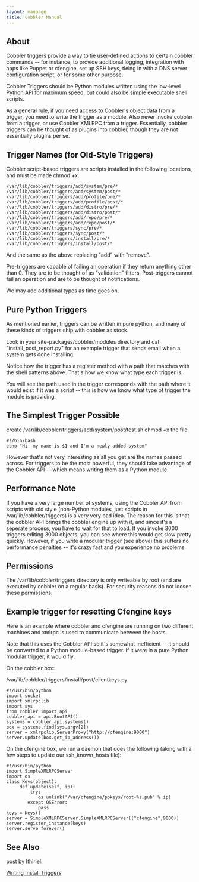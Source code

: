 ```yaml
---
layout: manpage
title: Cobbler Manual
---
```

## About

Cobbler triggers provide a way to tie user-defined actions to
certain cobbler commands -- for instance, to provide additional
logging, integration with apps like Puppet or cfengine, set up SSH
keys, tieing in with a DNS server configuration script, or for some
other purpose.

Cobbler Triggers should be Python modules written using the low-level
Python API for maximum speed, but could also be simple executable shell
scripts.

As a general rule, if you need access to Cobbler's object data from
a trigger, you need to write the trigger as a module. Also never
invoke cobbler from a trigger, or use Cobbler XMLRPC from a
trigger. Essentially, cobbler triggers can be thought of as plugins
into cobbler, though they are not essentially plugins per se.

## Trigger Names (for Old-Style Triggers)

Cobbler script-based triggers are scripts installed in the
following locations, and must be made chmod +x.

    /var/lib/cobbler/triggers/add/system/pre/*
    /var/lib/cobbler/triggers/add/system/post/*
    /var/lib/cobbler/triggers/add/profile/pre/*
    /var/lib/cobbler/triggers/add/profile/post/*
    /var/lib/cobbler/triggers/add/distro/pre/*
    /var/lib/cobbler/triggers/add/distro/post/*
    /var/lib/cobbler/triggers/add/repo/pre/*
    /var/lib/cobbler/triggers/add/repo/post/*
    /var/lib/cobbler/triggers/sync/pre/*
    /var/lib/cobbler/triggers/sync/post/*
    /var/lib/cobbler/triggers/install/pre/*
    /var/lib/cobbler/triggers/install/post/*

And the same as the above replacing "add" with "remove".

Pre-triggers are capable of failing an operation if they return
anything other than 0. They are to be thought of as "validation"
filters. Post-triggers cannot fail an operation and are to be
thought of notifications.

We may add additional types as time goes on.

## Pure Python Triggers

As mentioned earlier, triggers can be written in pure python, and
many of these kinds of triggers ship with cobbler as stock.

Look in your site-packages/cobbler/modules directory and cat
"install\_post\_report.py" for an example trigger that sends email
when a system gets done installing.

Notice how the trigger has a register method with a path that
matches with the shell patterns above. That's how we know what type
each trigger is.

You will see the path used in the trigger corresponds with the path
where it would exist if it was a script -- this is how we know what
type of trigger the module is providing.

## The Simplest Trigger Possible

create /var/lib/cobbler/triggers/add/system/post/test.sh chmod +x
the file

    #!/bin/bash
    echo "Hi, my name is $1 and I'm a newly added system"

However that's not very interesting as all you get are the names
passed across. For triggers to be the most powerful, they should
take advantage of the Cobbler API -- which means writing them as a
Python module.

## Performance Note

If you have a very large number of systems, using the Cobbler API
from scripts with old style (non-Python modules, just scripts in
/var/lib/cobbler/triggers) is a very very bad idea. The reason for
this is that the cobbler API brings the cobbler engine up with it,
and since it's a seperate process, you have to wait for that to
load. If you invoke 3000 triggers editing 3000 objects, you can see
where this would get slow pretty quickly. However, if you write a
modular trigger (see above) this suffers no performance penalties
-- it's crazy fast and you experience no problems.

## Permissions

The /var/lib/cobbler/triggers directory is only writeable by root
(and are executed by cobbler on a regular basis). For security
reasons do not loosen these permissions.

## Example trigger for resetting Cfengine keys

Here is an example where cobbler and cfengine are running on two
different machines and xmlrpc is used to communicate between the
hosts.

Note that this uses the Cobbler API so it's somewhat inefficient --
it should be converted to a Python module-based trigger. If it were
in a pure Python modular trigger, it would fly.

On the cobbler box:

/var/lib/cobbler/triggers/install/post/clientkeys.py

    #!/usr/bin/python
    import socket
    import xmlrpclib
    import sys
    from cobbler import api
    cobbler_api = api.BootAPI()
    systems = cobbler_api.systems()
    box = systems.find(sys.argv[2])
    server = xmlrpclib.ServerProxy("http://cfengine:9000")
    server.update(box.get_ip_address())

On the cfengine box, we run a daemon that does the following (along
with a few steps to update our ssh\_known\_hosts file):

    #!/usr/bin/python
    import SimpleXMLRPCServer
    import os
    class Keys(object):
         def update(self, ip):
             try:
                os.unlink('/var/cfengine/ppkeys/root-%s.pub' % ip)
            except OSError:
                pass
    keys = Keys()
    server = SimpleXMLRPCServer.SimpleXMLRPCServer(("cfengine",9000))
    server.register_instance(keys)
    server.serve_forever()

## See Also

post by Ithiriel:

[Writing Install Triggers](http://www.ithiriel.com/content/2010/03/29/writing-install-triggers-cobbler)

